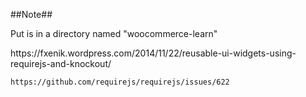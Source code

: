 ##Note##
<p> Put is in a directory named "woocommerce-learn" </p>
    https://fxenik.wordpress.com/2014/11/22/reusable-ui-widgets-using-requirejs-and-knockout/
    
    https://github.com/requirejs/requirejs/issues/622